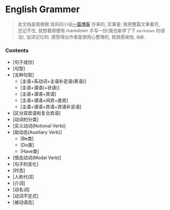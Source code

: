 # English Grammer
> 此文档是我根据 烧风的小站[一篇博客](https://hk-shao.github.io/post/81c4e30a.html) 抄来的, 实事是: 我把整篇文章看完, 还记不住, 就想着顺便用 markdown 手写一份(我也新学了下 `markdown` 的语法), 加深记忆的. 感受得出作者是很用心整理的, 我很感谢他, `侵删`.

### Contents
- [句子成份]
- [句型]
 - [五种句型]
   - [主语+系动词+主语补足语(表语)]
   - [主语+谓语(+状语)]
   - [主语+谓语+宾语]
   - [主语+谓语+间宾+直宾]
   - [主语+谓语+宾语+宾语补足语]
 - [区分双宾语和复合宾语]
- [动词的分类]
 - [实义动词(Notional Verb)]
 - [助动态(Auxiliary Verb)]
   - [Be类]
   - [Do类]
   - [Have类]
 - [情态动词(Modal Verb)]
- [句子的变化]
- [时态]
- [人称代词]
- [介词]
- [动名词]
- [动词不定式]
- [被动语态]
